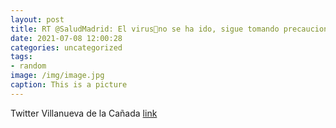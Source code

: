 ```yaml
---
layout: post
title: RT @SaludMadrid: El virus🦠no se ha ido, sigue tomando precauciones en tus ratos de ocio y diversiónSi tienes visitas mejor en ...
date: 2021-07-08 12:00:28
categories: uncategorized
tags:
- random
image: /img/image.jpg
caption: This is a picture
---
```

Twitter Villanueva de la Cañada [link](https://twitter.com/AytoVDLCanada/status/1413095632437399552)
